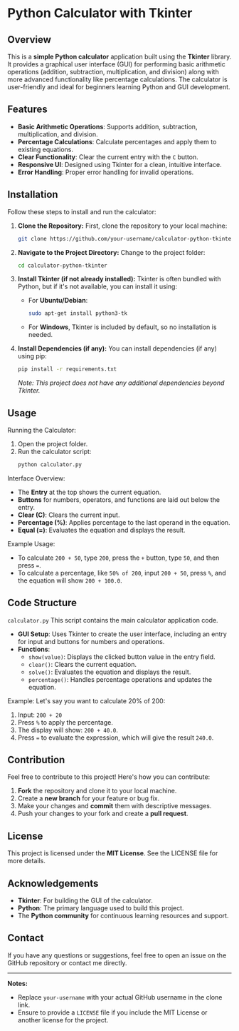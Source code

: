 # Python Calculator with Tkinter

## Overview
This is a **simple Python calculator** application built using the **Tkinter** library. It provides a graphical user interface (GUI) for performing basic arithmetic operations (addition, subtraction, multiplication, and division) along with more advanced functionality like percentage calculations. The calculator is user-friendly and ideal for beginners learning Python and GUI development.

## Features
* **Basic Arithmetic Operations**: Supports addition, subtraction, multiplication, and division.
* **Percentage Calculations**: Calculate percentages and apply them to existing equations.
* **Clear Functionality**: Clear the current entry with the `C` button.
* **Responsive UI**: Designed using Tkinter for a clean, intuitive interface.
* **Error Handling**: Proper error handling for invalid operations.

## Installation
Follow these steps to install and run the calculator:

1. **Clone the Repository:**
   First, clone the repository to your local machine:
   ```bash
   git clone https://github.com/your-username/calculator-python-tkinter.git
   ```

2. **Navigate to the Project Directory:**
   Change to the project folder:
   ```bash
   cd calculator-python-tkinter
   ```

3. **Install Tkinter (if not already installed):**
   Tkinter is often bundled with Python, but if it's not available, you can install it using:
   * For **Ubuntu/Debian**:
     ```bash
     sudo apt-get install python3-tk
     ```
   * For **Windows**, Tkinter is included by default, so no installation is needed.

4. **Install Dependencies (if any):**
   You can install dependencies (if any) using pip:
   ```bash
   pip install -r requirements.txt
   ```
   *Note: This project does not have any additional dependencies beyond Tkinter.*

## Usage
Running the Calculator:
1. Open the project folder.
2. Run the calculator script:
   ```bash
   python calculator.py
   ```

Interface Overview:
* The **Entry** at the top shows the current equation.
* **Buttons** for numbers, operators, and functions are laid out below the entry.
* **Clear (C)**: Clears the current input.
* **Percentage (%)**: Applies percentage to the last operand in the equation.
* **Equal (=)**: Evaluates the equation and displays the result.

Example Usage:
* To calculate `200 + 50`, type `200`, press the `+` button, type `50`, and then press `=`.
* To calculate a percentage, like `50% of 200`, input `200 + 50`, press `%`, and the equation will show `200 + 100.0`.

## Code Structure
`calculator.py`
This script contains the main calculator application code.
* **GUI Setup**: Uses Tkinter to create the user interface, including an entry for input and buttons for numbers and operations.
* **Functions**:
   * `show(value)`: Displays the clicked button value in the entry field.
   * `clear()`: Clears the current equation.
   * `solve()`: Evaluates the equation and displays the result.
   * `percentage()`: Handles percentage operations and updates the equation.

Example:
Let's say you want to calculate 20% of 200:
1. Input: `200 + 20`
2. Press `%` to apply the percentage.
3. The display will show: `200 + 40.0`.
4. Press `=` to evaluate the expression, which will give the result `240.0`.

## Contribution
Feel free to contribute to this project! Here's how you can contribute:
1. **Fork** the repository and clone it to your local machine.
2. Create a **new branch** for your feature or bug fix.
3. Make your changes and **commit** them with descriptive messages.
4. Push your changes to your fork and create a **pull request**.

## License
This project is licensed under the **MIT License**. See the LICENSE file for more details.

## Acknowledgements
* **Tkinter**: For building the GUI of the calculator.
* **Python**: The primary language used to build this project.
* The **Python community** for continuous learning resources and support.

## Contact
If you have any questions or suggestions, feel free to open an issue on the GitHub repository or contact me directly.

---
**Notes:**
* Replace `your-username` with your actual GitHub username in the clone link.
* Ensure to provide a `LICENSE` file if you include the MIT License or another license for the project.
